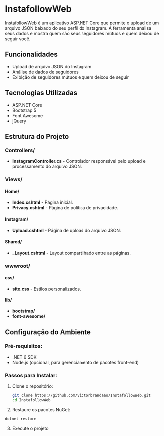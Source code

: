 # InstafollowWeb

InstafollowWeb é um aplicativo ASP.NET Core que permite o upload de um arquivo JSON baixado do seu perfil do Instagram. A ferramenta analisa seus dados e mostra quem são seus seguidores mútuos e quem deixou de seguir você.

## Funcionalidades

- Upload de arquivo JSON do Instagram
- Análise de dados de seguidores
- Exibição de seguidores mútuos e quem deixou de seguir

## Tecnologias Utilizadas

- ASP.NET Core
- Bootstrap 5
- Font Awesome
- jQuery

## Estrutura do Projeto

### Controllers/
- **InstagramController.cs** - Controlador responsável pelo upload e processamento do arquivo JSON.

### Views/
#### Home/
- **Index.cshtml** - Página inicial.
- **Privacy.cshtml** - Página de política de privacidade.

#### Instagram/
- **Upload.cshtml** - Página de upload do arquivo JSON.

#### Shared/
- **_Layout.cshtml** - Layout compartilhado entre as páginas.

### wwwroot/
#### css/
- **site.css** - Estilos personalizados.

#### lib/
- **bootstrap/** 
- **font-awesome/**

## Configuração do Ambiente

### Pré-requisitos:
- .NET 6 SDK
- Node.js (opcional, para gerenciamento de pacotes front-end)

### Passos para Instalar:

1. Clone o repositório:

   ```bash
   git clone https://github.com/victorbrandaao/InstafollowWeb.git
   cd InstafollowWeb

2. Restaure os pacotes NuGet:
  ```bash
dotnet restore
```

3. Execute o projeto
